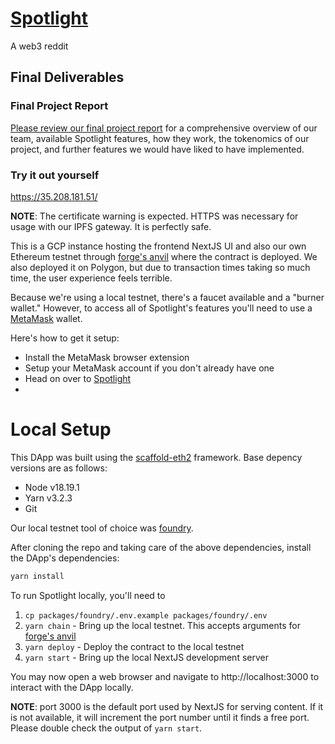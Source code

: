 # [Spotlight](https://35.208.181.51/)
A web3 reddit

## Final Deliverables

### Final Project Report
[Please review our final project report](final-project-deliverables/COMS6998%20Fall%202024%20-%20Group%2011%20-%20Spotlight%20Final%20Project%20Report.pdf) for
a comprehensive overview of our team, available Spotlight features, how they work, the tokenomics of our project, and further features we would have
liked to have implemented.

### Try it out yourself
https://35.208.181.51/

**NOTE**: The certificate warning is expected. HTTPS was necessary for usage with our IPFS gateway. It is perfectly safe.

This is a GCP instance hosting the frontend NextJS UI and also our own Ethereum testnet through [forge's anvil](https://book.getfoundry.sh/reference/anvil/)
where the contract is deployed. We also deployed it on Polygon, but due to transaction times taking so much time, the user experience feels terrible.

Because we're using a local testnet, there's a faucet available and a "burner wallet." However, to access all of Spotlight's features you'll need
to use a [MetaMask](https://metamask.io/) wallet.

Here's how to get it setup:
* Install the MetaMask browser extension
* Setup your MetaMask account if you don't already have one
* Head on over to [Spotlight](https://35.208.181.51/)
* 

# Local Setup

This DApp was built using the [scaffold-eth2](https://docs.scaffoldeth.io/quick-start/installation) framework. Base
depency versions are as follows:
* Node v18.19.1
* Yarn v3.2.3
* Git

Our local testnet tool of choice was [foundry](https://book.getfoundry.sh/getting-started/installation).

After cloning the repo and taking care of the above dependencies, install the DApp's dependencies:
```sh
yarn install
```

To run Spotlight locally, you'll need to 
1. `cp packages/foundry/.env.example packages/foundry/.env`
2. `yarn chain` - Bring up the local testnet. This accepts arguments for [forge's anvil](https://book.getfoundry.sh/reference/anvil/)
3. `yarn deploy` - Deploy the contract to the local testnet
4. `yarn start` - Bring up the local NextJS development server

You may now open a web browser and navigate to http://localhost:3000 to interact with the DApp locally.

**NOTE**: port 3000 is the default port used by NextJS for serving content. If it is not available, it will increment the port number
until it finds a free port. Please double check the output of `yarn start`.
